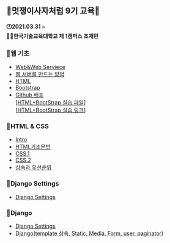 ## 🦁멋쟁이사자처럼 9기 교육🦁

<strong>🕐2021.03.31 ~</strong>  
<strong>👨‍💻한국기술교육대학교 제 1캠퍼스 조재민</strong>




### 🔸웹 기초
- <a href="./웹 기초/Web&Web_Serviece.md">Web&Web Serviece</a>
- <a href="./웹 기초/웹서버를 만드는 방법.md">웹 서버를 만드는 방법</a>
- <a href="./웹 기초/HTML.md">HTML</a>
- <a href="./웹 기초/Bootstrap.md">Bootstrap</a>
- <a href="./웹 기초/GitHub 배포.md">Github 배포</a>  
[<a href="./웹 기초/웹 기초 강의 실습/index.html">HTML+BootStrap 실습 파일</a>]  
[[HTML+BootStrap 실습 링크](https://JaeMin98.github.io)]  

### 🔸HTML & CSS
- <a href="./웹 기초/Intro.md">Intro</a>
- <a href="./웹 기초/HTML기초문법.md">HTML기초문법</a>
- <a href="./웹 기초/CSS .1.md">CSS.1</a>
- <a href="./웹 기초/CSS .2.md">CSS.2</a>
- <a href="./웹 기초/상속과 우선순위.md">상속과 우선순위</a>  

### 🔸Django Settings
- <a href="./웹 기초/Django_Settings.md">Django Settings</a>

### 🔸Django
- <a href="./웹 기초/Django.md">Django Settings</a>
- <a href="./웹 기초/Django2.md">Django(template 상속, Static, Media, Form, user, paginator)</a>
